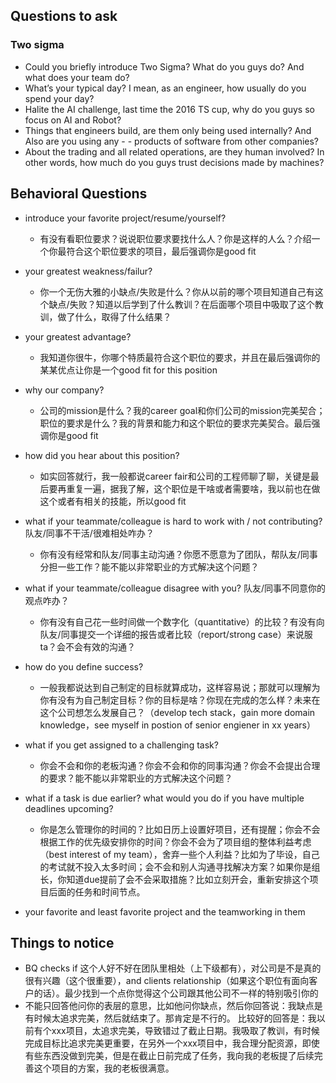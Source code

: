 ## Questions to ask
### Two sigma
- Could you briefly introduce Two Sigma? What do you guys do? And what does your team do?
- What’s your typical day? I mean, as an engineer, how usually do you spend your day?
- Halite the AI challenge, last time the 2016 TS cup, why do you guys so focus on AI and Robot?
- Things that engineers build, are them only being used internally? And Also are you using any - - products of software from other companies?
- About the trading and all related operations, are they human involved?  In other words, how much do you guys trust decisions made by machines?

## Behavioral Questions
- introduce your favorite project/resume/yourself?
    - 有没有看职位要求？说说职位要求要找什么人？你是这样的人么？介绍一个你最符合这个职位要求的项目，最后强调你是good fit
- your greatest weakness/failur?
    - 你一个无伤大雅的小缺点/失败是什么？你从以前的哪个项目知道自己有这个缺点/失败？知道以后学到了什么教训？在后面哪个项目中吸取了这个教训，做了什么，取得了什么结果？
- your greatest advantage? 
    - 我知道你很牛，你哪个特质最符合这个职位的要求，并且在最后强调你的某某优点让你是一个good fit for this position
- why our company?
    - 公司的mission是什么？我的career goal和你们公司的mission完美契合；职位的要求是什么？我的背景和能力和这个职位的要求完美契合。最后强调你是good fit

- how did you hear about this position?
    - 如实回答就行，我一般都说career fair和公司的工程师聊了聊，关键是最后要再重复一遍，据我了解，这个职位是干啥或者需要啥，我以前也在做这个或者有相关的技能，所以good fit

- what if your teammate/colleague is hard to work with / not contributing?
队友/同事不干活/很难相处咋办？
    - 你有没有经常和队友/同事主动沟通？你愿不愿意为了团队，帮队友/同事分担一些工作？能不能以非常职业的方式解决这个问题？
- what if your teammate/colleague disagree with you?
队友/同事不同意你的观点咋办？
    - 你有没有自己花一些时间做一个数字化（quantitative）的比较？有没有向队友/同事提交一个详细的报告或者比较（report/strong case）来说服ta？会不会有效的沟通？
- how do you define success?
    - 一般我都说达到自己制定的目标就算成功，这样容易说；那就可以理解为你有没有为自己制定目标？你的目标是啥？你现在完成的怎么样？未来在这个公司想怎么发展自己？（develop tech stack，gain more domain knowledge，see myself in postion of senior engiener in xx years）
- what if you get assigned to a challenging task?
    - 你会不会和你的老板沟通？你会不会和你的同事沟通？你会不会提出合理的要求？能不能以非常职业的方式解决这个问题？
- what if a task is due earlier? what would you do if you have multiple deadlines upcoming?
    - 你是怎么管理你的时间的？比如日历上设置好项目，还有提醒；你会不会根据工作的优先级安排你的时间？你会不会为了项目组的整体利益考虑（best interest of my team），舍弃一些个人利益？比如为了毕设，自己的考试就不投入太多时间；会不会和别人沟通寻找解决方案？如果你是组长，你知道due提前了会不会采取措施？比如立刻开会，重新安排这个项目后面的任务和时间节点。
- your favorite and least favorite project and the teamworking in them

## Things to notice
- BQ checks if 这个人好不好在团队里相处（上下级都有），对公司是不是真的很有兴趣（这个很重要），and clients relationship（如果这个职位有面向客户的话）。最少找到一个点你觉得这个公司跟其他公司不一样的特别吸引你的
- 不能只回答他问你的表层的意思，比如他问你缺点，然后你回答说：我缺点是有时候太追求完美，然后就结束了。那肯定是不行的。
比较好的回答是：我以前有个xxx项目，太追求完美，导致错过了截止日期。我吸取了教训，有时候完成目标比追求完美更重要，在另外一个xxx项目中，我合理分配资源，即使有些东西没做到完美，但是在截止日前完成了任务，我向我的老板提了后续完善这个项目的方案，我的老板很满意。
